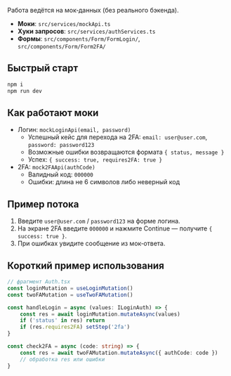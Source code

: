 
Работа ведётся на мок‑данных (без реального бэкенда).

- **Моки**: `src/services/mockApi.ts`
- **Хуки запросов**: `src/services/authServices.ts`
- **Формы**: `src/components/Form/FormLogin/`, `src/components/Form/Form2FA/`

## Быстрый старт

```bash
npm i
npm run dev
```

## Как работают моки

- Логин: `mockLoginApi(email, password)`
  - Успешный кейс для перехода на 2FA: `email: user@user.com`, `password: password123`
  - Возможные ошибки возвращаются формата `{ status, message }`
  - Успех: `{ success: true, requires2FA: true }`
- 2FA: `mock2FAApi(authCode)`
  - Валидный код: `000000`
  - Ошибки: длина не 6 символов либо неверный код

## Пример потока

1. Введите `user@user.com` / `password123` на форме логина.
2. На экране 2FA введите `000000` и нажмите Continue — получите `{ success: true }`.
3. При ошибках увидите сообщение из мок‑ответа.

## Короткий пример использования

```ts
// фрагмент Auth.tsx
const loginMutation = useLoginMutation()
const twoFAMutation = useTwoFAMutation()

const handleLogin = async (values: ILoginAuth) => {
	const res = await loginMutation.mutateAsync(values)
	if ('status' in res) return
	if (res.requires2FA) setStep('2fa')
}

const check2FA = async (code: string) => {
	const res = await twoFAMutation.mutateAsync({ authCode: code })
	// обработка res или ошибки
}
```
